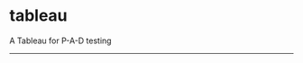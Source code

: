tableau
=======

A Tableau for P-A-D testing
 
 
 
-------------------------------------------------------------------------------------------------------------------------------------------------